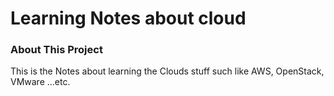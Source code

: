 # Learning Notes about cloud

### About This Project

This is the Notes about learning the Clouds stuff such like AWS, OpenStack, VMware ...etc.



